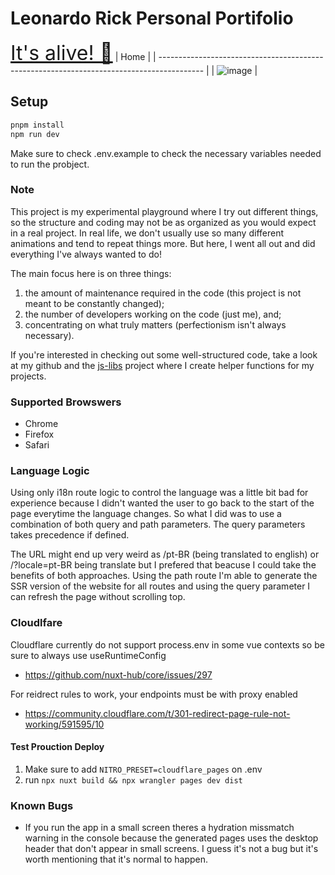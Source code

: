 # Leonardo Rick Personal Portifolio

<a style="font-size: 2rem" href="https://leonardorick.com">It's alive! 🔗</a>
| Home |
| ----------------------------------------------------------------------------------------- |
| ![image](https://github.com/user-attachments/assets/c5ade323-da52-4fcd-b999-50bced1655e8) |

## Setup

```bash
pnpm install
npm run dev
```

Make sure to check .env.example to check the necessary variables needed to run the probject.

### Note

This project is my experimental playground where I try out different things, so the structure and coding may not be as organized as you would expect in a real project. In real life, we don't usually use so many different animations and tend to repeat things more. But here, I went all out and did everything I've always wanted to do!

The main focus here is on three things:

1. the amount of maintenance required in the code (this project is not meant to be constantly changed);
2. the number of developers working on the code (just me), and;
3. concentrating on what truly matters (perfectionism isn't always necessary).

If you're interested in checking out some well-structured code, take a look at my github and the [js-libs](https://github.com/LeonardoRick/js-libs) project where I create helper functions for my projects.

### Supported Browswers

- Chrome
- Firefox
- Safari

### Language Logic

Using only i18n route logic to control the language was a little bit bad for experience because I didn't wanted the user to go back to the start of the page everytime the language changes. So what I did was to use a combination of both query and path parameters. The query parameters takes precedence if defined.

The URL might end up very weird as /pt-BR (being translated to english) or /?locale=pt-BR being translate but I prefered that beacuse I could take the benefits of both approaches. Using the path route I'm able to generate the SSR version of the website for all routes and using the query parameter I can refresh the page without scrolling top.

### Cloudlfare

Cloudflare currently do not support process.env in some vue contexts so be sure to always use useRuntimeConfig

- https://github.com/nuxt-hub/core/issues/297

For reidrect rules to work, your endpoints must be with proxy enabled

- https://community.cloudflare.com/t/301-redirect-page-rule-not-working/591595/10

#### Test Prouction Deploy

1. Make sure to add `NITRO_PRESET=cloudflare_pages` on .env
2. run `npx nuxt build && npx wrangler pages dev dist`

### Known Bugs

- If you run the app in a small screen theres a hydration missmatch warning in the console because the generated pages uses the desktop header that don't appear in small screens. I guess it's not a bug but it's worth mentioning that it's normal to happen.
